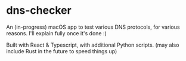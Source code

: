 # dns-checker

An (in-progress) macOS app to test various DNS protocols, for various reasons. I'll explain fully once it's done :)

Built with React & Typescript, with additional Python scripts. (may also include Rust in the future to speed things up)